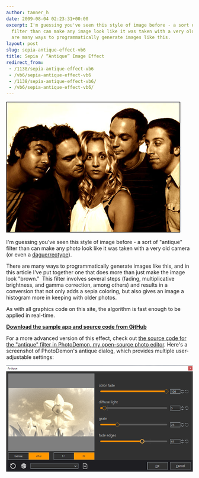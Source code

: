 ```yaml
---
author: tanner_h
date: 2009-08-04 02:23:31+00:00
excerpt: I'm guessing you've seen this style of image before - a sort of pseudo-antique
  filter than can make any image look like it was taken with a very old camera.  There
  are many ways to programmatically generate images like this.
layout: post
slug: sepia-antique-effect-vb6
title: Sepia / “Antique” Image Effect 
redirect_from:
 - /1138/sepia-antique-effect-vb6
 - /vb6/sepia-antique-effect-vb6
 - /1138/sepia-antique-effect-vb6/
 - /vb6/sepia-antique-effect-vb6/
---
```


!["Antiquified" version of a BBT promo photo](images/Sepia_Big_Bang_Theory.jpg)

I'm guessing you've seen this style of image before - a sort of "antique" filter than can make any photo look like it was taken with a very old camera (or even a [daguerreotype](http://en.wikipedia.org/wiki/Daguerreotype)).  

There are many ways to programmatically generate images like this, and in this article I've put together one that does more than just make the image look "brown."  This filter involves several steps (fading, multiplicative brightness, and gamma correction, among others) and results in a conversion that not only adds a sepia coloring, but also gives an image a histogram more in keeping with older photos.

As with all graphics code on this site, the algorithm is fast enough to be applied in real-time.

**[Download the sample app and source code from GitHub](https://github.com/tannerhelland/vb6-code/tree/master/Sepia-effect)**

For a more advanced version of this effect, check out [the source code for the "antique" filter in PhotoDemon, my open-source photo editor](https://github.com/tannerhelland/PhotoDemon/blob/master/Forms/Effects_Stylize_Antique.frm).  Here's a screenshot of PhotoDemon's antique dialog, which provides multiple user-adjustable settings:

[![PhotoDemon antique filter](images/PD_antique_screenshot.png)](images/PD_antique_screenshot.png)